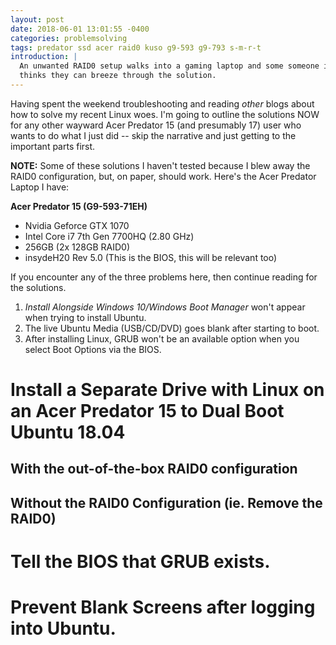 ```yaml
---
layout: post
date: 2018-06-01 13:01:55 -0400
categories: problemsolving
tags: predator ssd acer raid0 kuso g9-593 g9-793 s-m-r-t
introduction: |
  An unwanted RAID0 setup walks into a gaming laptop and some someone impatient 
  thinks they can breeze through the solution.
---
```


Having spent the weekend troubleshooting and reading _other_ blogs about how to
solve my recent Linux woes. I'm going to outline the solutions NOW for any other
wayward Acer Predator 15 (and presumably 17) user who wants to do what I just did 
\-- skip the narrative and just getting to the important parts first.

**NOTE:** Some of these solutions I haven't tested because I blew away the RAID0
configuration, but, on paper, should work. Here's the Acer Predator Laptop I have:

**Acer Predator 15 (G9-593-71EH)**
* Nvidia Geforce GTX 1070 
* Intel Core i7 7th Gen 7700HQ (2.80 GHz)
* 256GB (2x 128GB RAID0)
* insydeH20 Rev 5.0 (This is the BIOS, this will be relevant too)

If you encounter any of the three problems here, then continue reading for the solutions.
1. _Install Alongside Windows 10/Windows Boot Manager_ won't appear when trying 
to install Ubuntu.
1. The live Ubuntu Media (USB/CD/DVD) goes blank after starting to boot.
1. After installing Linux, GRUB won't be an available option when you select Boot Options via the BIOS. 


# Install a Separate Drive with Linux on an Acer Predator 15 to Dual Boot Ubuntu 18.04
## With the out-of-the-box RAID0 configuration
## Without the RAID0 Configuration (ie. Remove the RAID0)

# Tell the BIOS that GRUB exists.

# Prevent Blank Screens after logging into Ubuntu. 